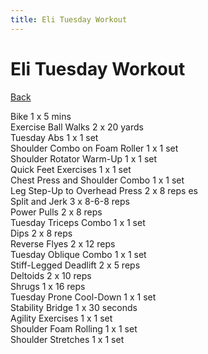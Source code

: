 ```yaml
---
title: Eli Tuesday Workout
---
```


# Eli Tuesday Workout

[Back](./index)

Bike 1 x 5 mins<br>
Exercise Ball Walks 2 x 20 yards<br>
Tuesday Abs 1 x 1 set<br>
Shoulder Combo on Foam Roller 1 x 1 set<br>
Shoulder Rotator Warm-Up 1 x 1 set<br>
Quick Feet Exercises 1 x 1 set<br>
Chest Press and Shoulder Combo 1 x 1 set<br>
Leg Step-Up to Overhead Press 2 x 8 reps es<br>
Split and Jerk 3 x 8-6-8 reps<br>
Power Pulls 2 x 8 reps<br>
Tuesday Triceps Combo 1 x 1 set<br>
Dips 2 x 8 reps<br>
Reverse Flyes 2 x 12 reps<br>
Tuesday Oblique Combo 1 x 1 set<br>
Stiff-Legged Deadlift 2 x 5 reps<br>
Deltoids 2 x 10 reps<br>
Shrugs 1 x 16 reps<br>
Tuesday Prone Cool-Down 1 x 1 set<br>
Stability Bridge 1 x 30 seconds<br>
Agility Exercises 1 x 1 set<br>
Shoulder Foam Rolling 1 x 1 set<br>
Shoulder Stretches 1 x 1 set<br>

